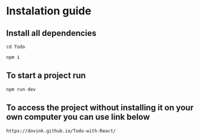 # Instalation guide

## Install all dependencies

```
cd Todo

npm i
```

## To start a project run

```
npm run dev
```

## To access the project without installing it on your own computer you can use link below

```
https://dovink.github.io/Todo-with-React/
```
